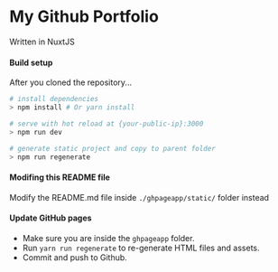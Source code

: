 # My Github Portfolio
Written in NuxtJS

#### Build setup
After you cloned the repository...

``` powershell
# install dependencies
> npm install # Or yarn install

# serve with hot reload at {your-public-ip}:3000
> npm run dev

# generate static project and copy to parent folder
> npm run regenerate

```

#### Modifing this README file
Modify the README.md file inside <code>./ghpageapp/static/</code> folder instead

#### Update GitHub pages
- Make sure you are inside the <code>ghpageapp</code> folder. 
- Run <code>yarn run regenerate</code> to re-generate HTML files and assets.
- Commit and push to Github.